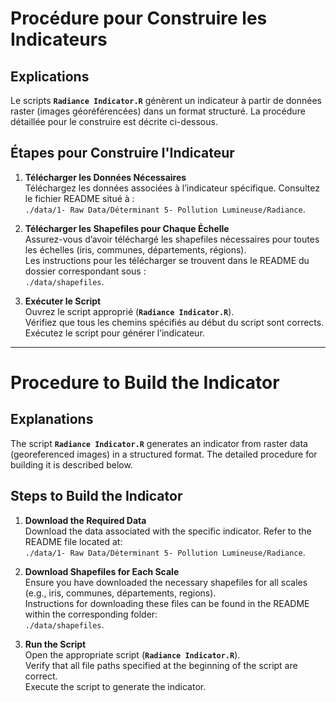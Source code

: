 # Procédure pour Construire les Indicateurs

## Explications

Le scripts **`Radiance Indicator.R`** génèrent un indicateur à partir de données raster (images géoréférencées) dans un format structuré. La procédure détaillée pour le construire est décrite ci-dessous.

## Étapes pour Construire l'Indicateur

1.  **Télécharger les Données Nécessaires**\
    Téléchargez les données associées à l’indicateur spécifique. Consultez le fichier README situé à :\
    `./data/1- Raw Data/Déterminant 5- Pollution Lumineuse/Radiance`.

2.  **Télécharger les Shapefiles pour Chaque Échelle**\
    Assurez-vous d’avoir téléchargé les shapefiles nécessaires pour toutes les échelles (iris, communes, départements, régions).\
    Les instructions pour les télécharger se trouvent dans le README du dossier correspondant sous :\
    `./data/shapefiles`.

3.  **Exécuter le Script**\
    Ouvrez le script approprié (**`Radiance Indicator.R`**).\
    Vérifiez que tous les chemins spécifiés au début du script sont corrects.\
    Exécutez le script pour générer l’indicateur.

------------------------------------------------------------------------

# Procedure to Build the Indicator

## Explanations

The script **`Radiance Indicator.R`** generates an indicator from raster data (georeferenced images) in a structured format. The detailed procedure for building it is described below.

## Steps to Build the Indicator

1.  **Download the Required Data**\
    Download the data associated with the specific indicator. Refer to the README file located at:\
    `./data/1- Raw Data/Déterminant 5- Pollution Lumineuse/Radiance`.

2.  **Download Shapefiles for Each Scale**\
    Ensure you have downloaded the necessary shapefiles for all scales (e.g., iris, communes, départements, regions).\
    Instructions for downloading these files can be found in the README within the corresponding folder:\
    `./data/shapefiles`.

3.  **Run the Script**\
    Open the appropriate script (**`Radiance Indicator.R`**).\
    Verify that all file paths specified at the beginning of the script are correct.\
    Execute the script to generate the indicator.
